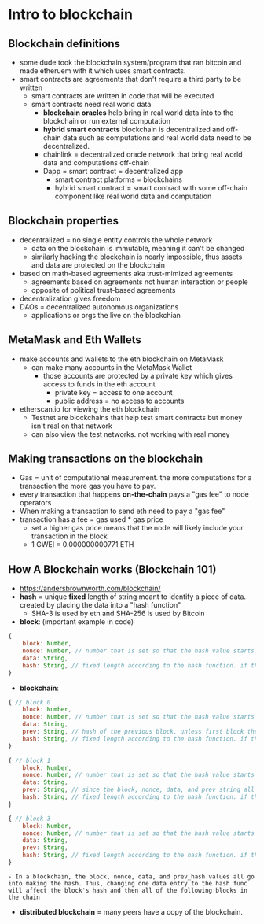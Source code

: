 # Intro to blockchain
## Blockchain definitions
- some dude took the blockchain system/program that ran bitcoin and made etheruem with it which uses smart contracts.
- smart contracts are agreements that don't require a third party to be written
    - smart contracts are written in code that will be executed
    - smart contracts need real world data
        - __blockchain oracles__ help bring in real world data into to the blockchain or run external computation 
        - __hybrid smart contracts__ blockchain is decentralized and off-chain data such as computations and real world data need to be decentralized.
        - chainlink = decentralized oracle network that bring real world data and computations off-chain
        - Dapp = smart contract = decentralized app 
            - smart contract platforms = blockchains
            - hybrid smart contract = smart contract with some off-chain component like real world data and computation

## Blockchain properties
- decentralized = no single entity controls the whole network
    - data on the blockchain is immutable, meaning it can't be changed
    - similarly hacking the blockchain is nearly impossible, thus assets and data are protected on the blockchain
- based on math-based agreements aka trust-mimized agreements
    - agreements based on agreements not human interaction or people
    - opposite of political trust-based agreements
- decentralization gives freedom
- DAOs = decentralized autonomous organizations
    - applications or orgs the live on the blockchian

## MetaMask and Eth Wallets
- make accounts and wallets to the eth blockchain on MetaMask
    - can make many accounts in the MetaMask Wallet
        - those accounts are protected by a private key which gives access to funds in the eth account
            - private key = access to one account
            - public address = no access to accounts
- etherscan.io for viewing the eth blockchain
    - Testnet are blockchains that help test smart contracts but money isn't real on that network
    - can also view the test networks. not working with real money

## Making transactions on the blockchain
-  Gas = unit of computational measurement. the more computations for a transaction the more gas you have to pay.
- every transaction that happens __on-the-chain__ pays a "gas fee" to node operators
- When making a transaction to send eth need to pay a "gas fee"
- transaction has a fee = gas used * gas price
    - set a higher gas price means that the node will likely include your transaction in the block
    - 1 GWEI = 0.000000000771 ETH

## How A Blockchain works (Blockchain 101)
- https://andersbrownworth.com/blockchain/
- __hash__ = unique __fixed__ length of string meant to identify a piece of data. created by placing the data into a "hash function"
    - SHA-3 is used by eth and SHA-256 is used by Bitcoin
- __block__: (important example in code)
```js
{
    block: Number,
    nonce: Number, // number that is set so that the hash value starts with a cerrtain number of leading zeros
    data: String, 
    hash: String, // fixed length according to the hash function. if the hash starts with a certin number of certain zeros then we have signed the block
}
```
- __blockchain__:
```js
{ // block 0
    block: Number,
    nonce: Number, // number that is set so that the hash value starts with a cerrtain number of leading zeros
    data: String, 
    prev: String, // hash of the previous block, unless first block then full of zeros
    hash: String, // fixed length according to the hash function. if the hash starts with a certin number of certain zeros then we have signed the block
}

{ // block 1
    block: Number,
    nonce: Number, // number that is set so that the hash value starts with a cerrtain number of leading zeros
    data: String, 
    prev: String, // since the block, nonce, data, and prev string all go into the hash, changing one data entry to the hash func will affect all of the following blocks in the chain
    hash: String, // fixed length according to the hash function. if the hash starts with a certin number of certain zeros then we have signed the block
}

{ // block 3
    block: Number,
    nonce: Number, // number that is set so that the hash value starts with a cerrtain number of leading zeros
    data: String, 
    prev: String,
    hash: String, // fixed length according to the hash function. if the hash starts with a certin number of certain zeros then we have signed the block
}
```
    - In a blockchain, the block, nonce, data, and prev_hash values all go into making the hash. Thus, changing one data entry to the hash func will affect the block's hash and then all of the following blocks in the chain
- __distributed blockchain__ = many peers have a copy of the blockchain.